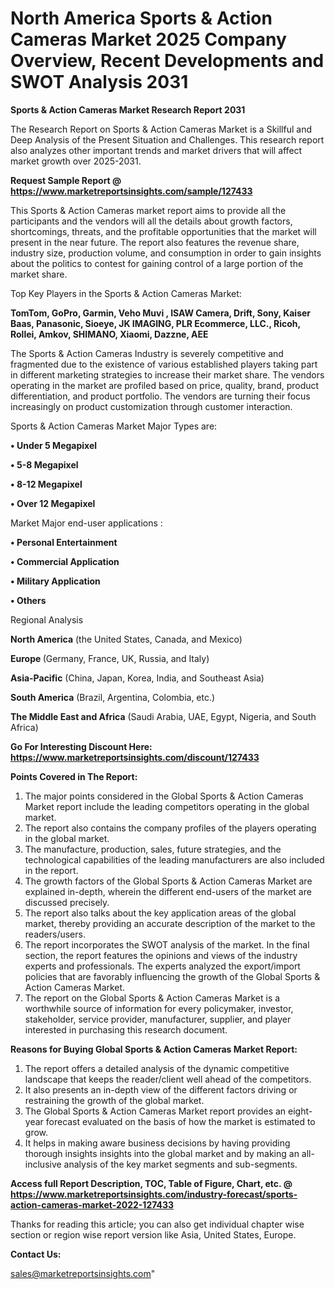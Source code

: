  # North America Sports & Action Cameras Market 2025 Company Overview, Recent Developments and SWOT Analysis 2031

<strong>Sports & Action Cameras Market Research Report 2031</strong>

The Research Report on Sports & Action Cameras Market is a Skillful and Deep Analysis of the Present Situation and Challenges. This research report also analyzes other important trends and market drivers that will affect market growth over 2025-2031.

<strong>Request Sample Report @ <a href=https://www.marketreportsinsights.com/sample/127433>https://www.marketreportsinsights.com/sample/127433</a></strong>

This Sports & Action Cameras market report aims to provide all the participants and the vendors will all the details about growth factors, shortcomings, threats, and the profitable opportunities that the market will present in the near future. The report also features the revenue share, industry size, production volume, and consumption in order to gain insights about the politics to contest for gaining control of a large portion of the market share.

Top Key Players in the Sports & Action Cameras Market:

<strong>TomTom, GoPro, Garmin, Veho Muvi , ISAW Camera, Drift, Sony, Kaiser Baas, Panasonic, Sioeye, JK IMAGING, PLR Ecommerce, LLC., Ricoh, Rollei, Amkov, SHIMANO, Xiaomi, Dazzne, AEE</strong>

The Sports & Action Cameras Industry is severely competitive and fragmented due to the existence of various established players taking part in different marketing strategies to increase their market share. The vendors operating in the market are profiled based on price, quality, brand, product differentiation, and product portfolio. The vendors are turning their focus increasingly on product customization through customer interaction.

Sports & Action Cameras Market Major Types are:

<strong>• Under 5 Megapixel

• 5-8 Megapixel

• 8-12 Megapixel

• Over 12 Megapixel</strong>

Market Major end-user applications :

<strong>• Personal Entertainment

• Commercial Application

• Military Application

• Others</strong>

Regional Analysis

</u><strong><b>North America</b></strong> (the United States, Canada, and Mexico)

<strong><b>Europe </b></strong>(Germany, France, UK, Russia, and Italy)

<strong><b>Asia-Pacific</b></strong> (China, Japan, Korea, India, and Southeast Asia)

<strong><b>South America</b></strong> (Brazil, Argentina, Colombia, etc.)

<strong><b>The Middle East and Africa</b></strong> (Saudi Arabia, UAE, Egypt, Nigeria, and South Africa)

<strong>Go For Interesting Discount Here: <a href=https://www.marketreportsinsights.com/discount/127433>https://www.marketreportsinsights.com/discount/127433</a></strong>

<strong>Points Covered in The Report:</strong>
<ol>
  <li>The major points considered in the Global Sports & Action Cameras Market report include the leading competitors operating in the global market.</li>
  <li>The report also contains the company profiles of the players operating in the global market.</li>
  <li>The manufacture, production, sales, future strategies, and the technological capabilities of the leading manufacturers are also included in the report.</li>
  <li>The growth factors of the Global Sports & Action Cameras Market are explained in-depth, wherein the different end-users of the market are discussed precisely.</li>
  <li>The report also talks about the key application areas of the global market, thereby providing an accurate description of the market to the readers/users.</li>
  <li>The report incorporates the SWOT analysis of the market. In the final section, the report features the opinions and views of the industry experts and professionals. The experts analyzed the export/import policies that are favorably influencing the growth of the Global Sports & Action Cameras Market.</li>
  <li>The report on the Global Sports & Action Cameras Market is a worthwhile source of information for every policymaker, investor, stakeholder, service provider, manufacturer, supplier, and player interested in purchasing this research document.</li>
</ol>
<strong>Reasons for Buying Global Sports & Action Cameras Market Report:</strong>

<ol>
  <li>The report offers a detailed analysis of the dynamic competitive landscape that keeps the reader/client well ahead of the competitors.</li>
  <li>It also presents an in-depth view of the different factors driving or restraining the growth of the global market.</li>
  <li>The Global Sports & Action Cameras Market report provides an eight-year forecast evaluated on the basis of how the market is estimated to grow.</li>
  <li>It helps in making aware business decisions by having providing thorough insights insights into the global market and by making an all-inclusive analysis of the key market segments and sub-segments.</li>
</ol>
<strong>Access full Report Description, TOC, Table of Figure, Chart, etc. @ <a href=https://www.marketreportsinsights.com/industry-forecast/sports-action-cameras-market-2022-127433>https://www.marketreportsinsights.com/industry-forecast/sports-action-cameras-market-2022-127433</a></strong>


Thanks for reading this article; you can also get individual chapter wise section or region wise report version like Asia, United States, Europe.

<strong>Contact Us:</strong>

sales@marketreportsinsights.com"
